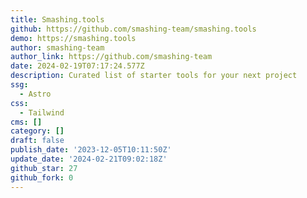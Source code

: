 ```yaml
---
title: Smashing.tools
github: https://github.com/smashing-team/smashing.tools
demo: https://smashing.tools
author: smashing-team
author_link: https://github.com/smashing-team
date: 2024-02-19T07:17:24.577Z
description: Curated list of starter tools for your next project
ssg:
  - Astro
css:
  - Tailwind
cms: []
category: []
draft: false
publish_date: '2023-12-05T10:11:50Z'
update_date: '2024-02-21T09:02:18Z'
github_star: 27
github_fork: 0
---
```

